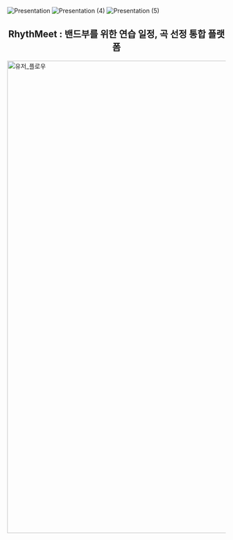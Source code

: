 ![Presentation](https://github.com/user-attachments/assets/812d8060-0b3d-412a-bc33-cfc6c6767eb5)
![Presentation (4)](https://github.com/user-attachments/assets/bc12c78a-4ba9-4fe3-9d6d-37fa5d984f16)
![Presentation (5)](https://github.com/user-attachments/assets/3606e8bb-d95a-4f5f-b07f-6f05ea7fd179)

<h2 align="center"> RhythMeet : 밴드부를 위한 연습 일정, 곡 선정 통합 플랫폼 </h2>

<img width="1332" height="1089" alt="유저_플로우" src="https://github.com/user-attachments/assets/efffe4c9-dee5-410b-925a-87c9d5e6b317" />
